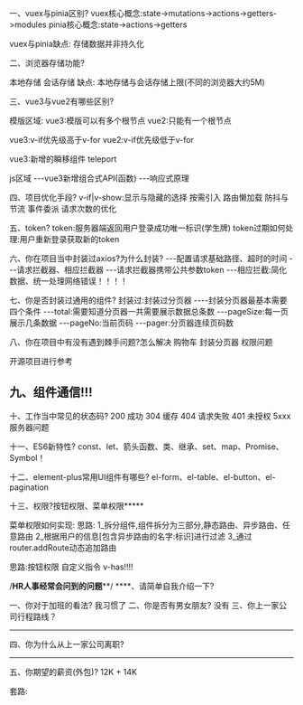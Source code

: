 一、vuex与pinia区别?
vuex核心概念:state->mutations->actions->getters->modules
pinia核心概念:state->actions->getters

vuex与pinia缺点:
存储数据并非持久化


二、浏览器存储功能?

本地存储
会话存储
缺点:
本地存储与会话存储上限(不同的浏览器大约5M)



三、vue3与vue2有哪些区别?

模版区域:
vue3:模版可以有多个根节点
vue2:只能有一个根节点

vue3:v-if优先级高于v-for
vue2:v-if优先级低于v-for

vue3:新增的瞬移组件
teleport

js区域
---vue3新增组合式API(函数)
---响应式原理



四、项目优化手段?
v-if|v-show:显示与隐藏的选择
按需引入
路由懒加载
防抖与节流
事件委派
请求次数的优化



五、token?
token:服务器端返回用户登录成功唯一标识(学生牌)
token过期如何处理:用户重新登录获取新的token 




六、你在项目当中封装过axios?为什么封装?
---配置请求基础路径、超时的时间
---请求拦截器、相应拦截器
---请求拦截器携带公共参数token
---相应拦截:简化数据、统一处理网络错误！！！！



七、你是否封装过通用的组件?
封装过:封装过分页器
----封装分页器最基本需要四个条件
---total:需要知道分页器一共需要展示数据总条数
---pageSize:每一页展示几条数据
---pageNo:当前页码
---pager:分页器连续页码数

八、你在项目中有没有遇到棘手问题?怎么解决
购物车
封装分页器
权限问题

开源项目进行参考



九、组件通信!!!
-------------




十、工作当中常见的状态码?
200 成功 
304 缓存
404 请求失败
401 未授权
5xxx 服务器问题




十一、ES6新特性?
const、let、箭头函数、类、继承、set、map、Promise、Symbol！



十二、element-plus常用UI组件有哪些?
el-form、el-table、el-button、el-pagination




十三、权限?按钮权限、菜单权限*****

菜单权限如何实现:
思路:
1_拆分组件,组件拆分为三部分,静态路由、异步路由、任意路由
2_根据用户的信息[包含异步路由的名字:标识]进行过滤
3_通过router.addRoute动态追加路由



思路:按钮权限
自定义指令 v-has!!!!

/**************************************HR人事经常会问到的问题****************************************/
****、请简单自我介绍一下?

一、你对于加班的看法?
我习惯了
二、你是否有男女朋友?
没有
三、你上一家公司行程路线？
******
四、你为什么从上一家公司离职?
*******
五、你期望的薪资(外包)?
12K + 14K

套路:


























